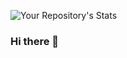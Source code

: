 ![Your Repository's Stats](https://github-readme-stats.vercel.app/api?username=sirrorsmoore1975&show_icons=true)


### Hi there 👋


